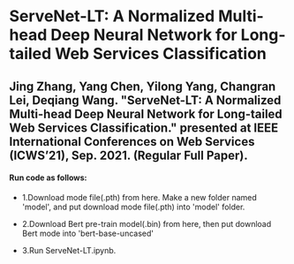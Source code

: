ServeNet-LT: A Normalized Multi-head Deep Neural Network for Long-tailed Web Services Classification
=============

Jing Zhang, Yang Chen, Yilong Yang, Changran Lei, Deqiang Wang. "ServeNet-LT: A Normalized Multi-head Deep Neural Network for Long-tailed Web Services Classification." presented at IEEE International Conferences on Web Services (ICWS’21), Sep. 2021. (Regular Full Paper).
------- 

#### Run code as follows:
* 1.Download mode file(.pth) from here. Make a new folder named 'model', and put download mode file(.pth) into 'model' folder.<br>  

* 2.Download Bert pre-train model(.bin) from here, then put download Bert mode into 'bert-base-uncased'<br>  

* 3.Run ServeNet-LT.ipynb.



